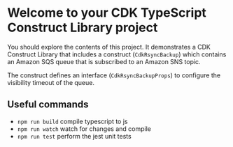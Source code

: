 # Welcome to your CDK TypeScript Construct Library project

You should explore the contents of this project. It demonstrates a CDK Construct Library that includes a construct (`CdkRsyncBackup`)
which contains an Amazon SQS queue that is subscribed to an Amazon SNS topic.

The construct defines an interface (`CdkRsyncBackupProps`) to configure the visibility timeout of the queue.

## Useful commands

* `npm run build`   compile typescript to js
* `npm run watch`   watch for changes and compile
* `npm run test`    perform the jest unit tests
